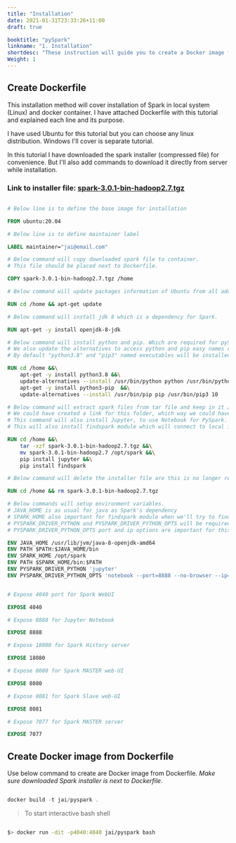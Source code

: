 ```yaml
---
title: "Installation"
date: 2021-01-31T23:33:26+11:00
draft: true

booktitle: "pySpark"
linkname: "1. Installation"
shortdesc: "These instruction will guide you to create a Docker image for Spark standalone system. This docker image will be used for all further tutorials."
Weight: 1
---
```


## Create Dockerfile
This installation method will cover installation of Spark in local system (Linux) and docker container. I have attached Dockerfile with this tutorial and explained each line and its purpose.

I have used Ubuntu for this tutorial but you can choose any linux distribution. Windows I'll cover is separate tutorial.

In this tutorial I have downloaded the spark installer (compressed file) for convenience. But I'll also add commands to download it directly from server while installation.

### Link to installer file: [spark-3.0.1-bin-hadoop2.7.tgz](https://www.strategylions.com.au/mirror/spark/spark-3.0.1/spark-3.0.1-bin-hadoop2.7.tgz)
 

```dockerfile

# Below line is to define the base image for installation

FROM ubuntu:20.04

# Below line is to define maintainer label

LABEL maintainer="jai@email.com"

# Below command will copy downloaded spark file to container. 
# This file should be placed next to Dockerfile.

COPY spark-3.0.1-bin-hadoop2.7.tgz /home

# Below command will update packages information of Ubuntu from all added repositories

RUN cd /home && apt-get update

# Below command will install jdk 8 which is a dependency for Spark.

RUN apt-get -y install openjdk-8-jdk

# Below command will install python and pip. Which are required for pySpark and Jupyter notebook.
# We also update the alternatives to access python and pip easy names rather than using there names with version numbers.
# By default "python3.8" and "pip3" named executables will be installed.

RUN cd /home &&\
    apt-get -y install python3.8 &&\
    update-alternatives --install /usr/bin/python python /usr/bin/python3.8 10 &&\
    apt-get -y install python3-pip  &&\
    update-alternatives --install /usr/bin/pip pip /usr/bin/pip3 10

# Below command will extract spark files from tar file and keep in it /opt/spark directory.
# We could have created a link for this folder, which way we could have installed multiple versions on Spark.
# This command will also install Jupyter, to use Notebook for PySpark.
# This will also install findspark module which will connect to local instance of Spark from Notebook.

RUN cd /home &&\
    tar -xzf spark-3.0.1-bin-hadoop2.7.tgz &&\
    mv spark-3.0.1-bin-hadoop2.7 /opt/spark &&\
    pip install jupyter &&\
    pip install findspark

# Below command will delete the installer file are this is no longer required.

RUN cd /home && rm spark-3.0.1-bin-hadoop2.7.tgz

# Below commands will setup environment variables.
# JAVA_HOME is as usual for java as Spark's dependency
# SPARK_HOME also important for findspark module when we'll try to find local runing instance.
# PYSPARK_DRIVER_PYTHON and PYSPARK_DRIVER_PYTHON_OPTS will be required for Jupyter Notebook.
# PYSPARK_DRIVER_PYTHON_OPTS port and ip options are important for this command to expose webUI out of container

ENV JAVA_HOME /usr/lib/jvm/java-8-openjdk-amd64
ENV PATH $PATH:$JAVA_HOME/bin
ENV SPARK_HOME /opt/spark
ENV PATH $SPARK_HOME/bin:$PATH
ENV PYSPARK_DRIVER_PYTHON 'jupyter'
ENV PYSPARK_DRIVER_PYTHON_OPTS 'notebook --port=8888 --no-browser --ip=0.0.0.0 --allow-root'


# Expose 4040 port for Spark WebUI

EXPOSE 4040

# Expose 8888 for Jupyter Notebook

EXPOSE 8888

# Expose 18080 for Spark History server

EXPOSE 18080

# Expose 8080 for Spark MASTER web-UI

EXPOSE 8080

# Expose 8081 for Spark Slave web-UI

EXPOSE 8081

# Expose 7077 for Spark MASTER server

EXPOSE 7077

```




## Create Docker image from Dockerfile

Use below command to create are Docker image from Dockerfile. *Make sure downloaded Spark installer is next to Dockerfile*.

```powershell

docker build -t jai/pyspark .

```

> To start interactive bash shell

```bash

$> docker run -dit -p4040:4040 jai/pyspark bash

```
